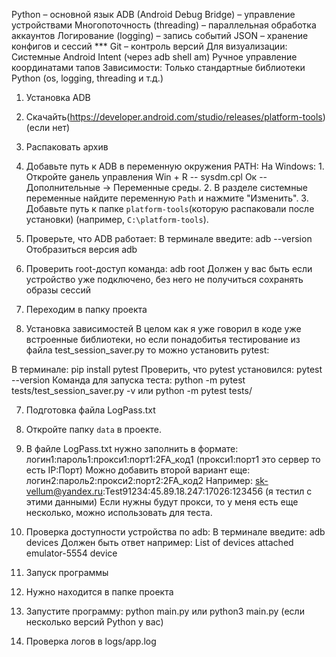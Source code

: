 Python – основной язык
ADB (Android Debug Bridge) – управление устройствами
Многопоточность (threading) – параллельная обработка аккаунтов
Логирование (logging) – запись событий
JSON – хранение конфигов и сессий ***
Git – контроль версий
Для визуализации:
Системные Android Intent (через adb shell am)
Ручное управление координатами тапов
Зависимости:
Только стандартные библиотеки Python (os, logging, threading и т.д.)



1. Установка ADB
1. Скачайть(https://developer.android.com/studio/releases/platform-tools)(если нет)
2. Распаковать архив

2. Добавьте путь к ADB в переменную окружения PATH:
На Windows:
     	1. Откройте gанель управления Win + R -- sysdm.cpl Ок -- Дополнительные → Переменные среды.
     	2. В разделе системные переменные найдите переменную `Path` и нажмите "Изменить".
     	3. Добавьте путь к папке `platform-tools`(которую распаковали после установки) (например, `C:\platform-tools`).


3. Проверьте, что ADB работает:
В терминале введите: adb --version
Отобразиться версия adb

4. Проверить root-доступ
команда: adb root
Должен у вас быть если устройство уже подключено, без него не получиться сохранять образы сессий


5. Переходим в папку проекта

6. Установка зависимостей
В целом как я уже говорил в коде уже встроенные библиотеки, но если понадобитья тестирование из файла test_session_saver.py то можно установить pytest:

В терминале: pip install pytest
Проверить, что pytest установился: pytest --version
Команда для запуска теста: python -m pytest tests/test_session_saver.py -v или python -m pytest tests/
 
7. Подготовка файла LogPass.txt
1. Откройте папку `data` в проекте.
2. В файле LogPass.txt нужно заполнить в формате: логин1:пароль1:прокси1:порт1:2FA_код1 (прокси1:порт1 это сервер то есть IP:Порт)
Можно добавить второй вариант еще: логин2:пароль2:прокси2:порт2:2FA_код2
Например: sk-vellum@yandex.ru:Test91234:45.89.18.247:17026:123456 (я тестил с этими данными)
Если нужны будут прокси, то у меня есть еще несколько, можно использовать для теста.



8. Проверка доступности устройства по adb:
В терминале введите: adb devices
Должен быть ответ например:
  List of devices attached
  emulator-5554   device

  
9. Запуск программы
1. Нужно находится в папке проекта
2. Запустите программу: python main.py или python3 main.py (если несколько версий Python у вас)


10. Проверка логов в logs/app.log
